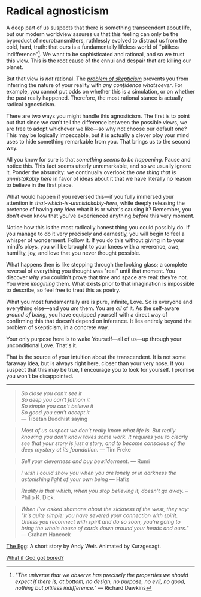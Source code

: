 
# Radical agnosticism

A deep part of us suspects that there is something transcendent about life, but our modern worldview assures us that this feeling can only be the byproduct of neurotransmitters, ruthlessly evolved to distract us from the cold, hard, truth: that ours is a fundamentally lifeless world of "pitiless indifference"[^Dawkins]. We want to be sophisticated and rational, and so we trust this view. This is the root cause of the ennui and despair that are killing our planet.

But that view is _not_ rational. The [_problem of skepticism_](radical-skepticism.md) prevents you from inferring the nature of your reality with _any confidence whatsoever_. For example, you cannot put odds on whether this is a simulation, or on whether the past really happened. Therefore, the most rational stance is actually radical agnosticism.

There are two ways you might handle this agnosticism. The first is to point out that since we can't tell the difference between the possible views, we are free to adopt whichever we like—so why not choose our default one? This may be logically impeccable, but it is actually a clever ploy your mind uses to hide something remarkable from you. That brings us to the second way.

All you know for sure is that _something seems to be happening._ Pause and notice this. This fact seems utterly unremarkable, and so we usually ignore it. Ponder the absurdity: we continually overlook the _one thing that is unmistakably here_ in favor of ideas about it that we have literally no reason to believe in the first place.

What would happen if you reversed this—if you fully immersed your attention in _that-which-is-unmistakably-here_, while deeply releasing the pretense of having _any idea_ what it is or what's causing it? Remember, you don't even know that you've experienced anything _before_ this very moment.

Notice how this is the most radically honest thing you could possibly do. If you manage to do it very precisely and earnestly, you will begin to feel a whisper of wonderment. Follow it. If you do this without giving in to your mind's ploys, you will be brought to your knees with a reverence, awe, humility, joy, and love that you never thought possible. 

What happens then is like stepping through the looking glass; a complete reversal of everything you thought was "real" until that moment. You discover _why_ you couldn't prove that time and space are real: they're not. You were _imagining_ them. What exists prior to that imagination is impossible to describe, so feel free to treat this as poetry.

What you most fundamentally are is pure, infinite, Love. So is everyone and everything else—and you _are_ them. You are _all_ of it. As the self-aware _ground of being_, you have equipped yourself with a direct way of confirming this that doesn't depend on inference. It lies entirely beyond the problem of skepticism, in a concrete way.

Your only purpose here is to wake Yourself—all of us—up through your unconditional Love. That's it.

That is the source of your intuition about the transcendent. It is not some faraway idea, but is always right here, closer than your very nose. If you suspect that this may be true, I encourage you to look for yourself. I promise you won't be disappointed.

---

> *So close you can't see it <br/>
> So deep you can't fathom it <br/>
> So simple you can't believe it <br/>
> So good you can't accept it* <br/>
> — Tibetan Buddhist saying

> _Most of us suspect we don’t really know what life is. But really knowing you don't know takes some work. It requires you to clearly see that your story is just a story; and to become conscious of the deep mystery at its foundation._ — Tim Freke

> _Sell your cleverness and buy bewilderment._ — Rumi

> _I wish I could show you when you are lonely or in darkness the astonishing light of your own being_ — Hafiz

> _Reality is that which, when you stop believing it, doesn't go away._ – Philip K. Dick.

> _When I've asked shamans about the sickness of the west, they say: "It's quite simple: you have severed your connection with spirit. Unless you reconnect with spirit and do so soon, you're going to bring the whole house of cards down around your heads and ours."_ — Graham Hancock

[The Egg](https://www.youtube.com/watch?v=h6fcK_fRYaI): A short story by Andy Weir. Animated by Kurzgesagt.

[What if God got bored?](https://www.youtube.com/watch?v=ckiNNgfMKcQ) 

[^Dawkins]: _"The universe that we observe has precisely the properties we should expect if there is, at bottom, no design, no purpose, no evil, no good, nothing but pitiless indifference."_ — Richard Dawkins